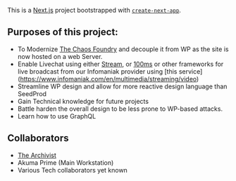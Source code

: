 This is a [Next.js](https://nextjs.org/) project bootstrapped with [`create-next-app`](https://github.com/vercel/next.js/tree/canary/packages/create-next-app).

## Purposes of this project:
  - To Modernize [The Chaos Foundry](www.chaosfoundry.co/) and decouple it from WP as the site is now hosted on a web Server.
  - Enable Livechat using either [Stream](getstream.io/chat/), or [100ms](https://www.100ms.live) or other frameworks for live broadcast from our Infomaniak provider using [this service] (https://www.infomaniak.com/en/multimedia/streaming/video)
  - Streamline WP design and allow for more reactive design language than SeedProd
  - Gain Technical knowledge for future projects
  - Battle harden the overall design to be less prone to WP-based attacks. 
  - Learn how to use GraphQL
 ## Collaborators
  - [The Archivist](https://twitter.com/ChaosArchivist) 
  - Akuma Prime (Main Workstation)
  - Various Tech collaborators yet known
 

